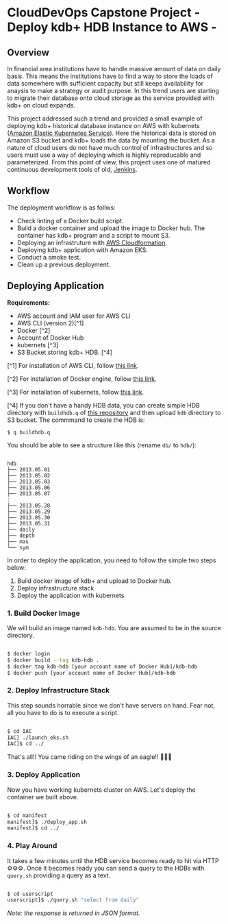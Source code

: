 # CloudDevOps Capstone Project - Deploy kdb+ HDB Instance to AWS -

## Overview

In financial area institutions have to handle massive amount of data on daily basis. This means the institutions have to find a way to store the loads of data somewhere with sufficient capacity but still keeps availability for anaysis to make a strategy or audit purpose. In this trend users are starting to migrate their database onto cloud storage as the service provided with kdb+ on cloud expands.

This project addressed such a trend and provided a small example of deploying kdb+ historical database instance on AWS with kubernets ([Amazon Elastic Kubernetes Service](https://aws.amazon.com/jp/eks/)). Here the historical data is stored on Amazon S3 bucket and kdb+ loads the data by mounting the bucket. As a nature of cloud users do not have much control of infrastructures and so users must use a way of deploying which is highly reproducable and parameterized. From this point of view, this project uses one of matured continuous development tools of old, [Jenkins](https://www.jenkins.io/).

## Workflow

The deployment workflow is as follws:

- Check linting of a Docker build script.
- Build a docker container and upload the image to Docker hub. The container has kdb+ program and a script to mount S3.
- Deploying an infrastruture with [AWS Cloudformation](https://aws.amazon.com/jp/cloudformation/).
- Deploying kdb+ application with Amazon EKS.
- Conduct a smoke test.
- Clean up a previous deployment.

## Deploying Application

**Requirements:**

- AWS account and IAM user for AWS CLI
- AWS CLI (version 2)[^1]
- Docker [^2]
- Account of Docker Hub
- kubernets [^3]
- S3 Bucket storing kdb+ HDB. [^4]

[^1] For installation of AWS CLI, follow [this link](https://docs.aws.amazon.com/cli/latest/userguide/install-cliv2.html).

[^2] For installation of Docker engine, follow [this link](https://docs.docker.com/engine/install/).

[^3] For installation of kubernets, follow [this link](https://v1-18.docs.kubernetes.io/docs/tasks/tools/install-minikube/).

[^4] If you don't have a handy HDB data, you can create simple HDB directory with `buildhdb.q` of [this repository](https://github.com/KxSystems/cookbook/tree/master/start) and then upload `hdb` directory to S3 bucket. The commmand to create the HDB is:

    $ q buildhdb.q

You should be able to see a structure like this (rename `db/` to `hdb/`):

```tree

hdb
├── 2013.05.01
├── 2013.05.02
├── 2013.05.03
├── 2013.05.06
├── 2013.05.07
:
├── 2013.05.28
├── 2013.05.29
├── 2013.05.30
├── 2013.05.31
├── daily
├── depth
├── mas
└── sym

```

In order to deploy the application, you need to follow the simple two steps below:

1. Build docker image of kdb+ and upload to Docker hub.
2. Deploy infrastructure stack
3. Deploy the application with kubernets

### 1. Build Docker Image

We will build an image named `kdb-hdb`. You are assumed to be in the source directory.

```bash

$ docker login
$ docker build --tag kdb-hdb .
$ docker tag kdb-hdb [your account name of Docker Hub]/kdb-hdb
$ docker push [your account name of Docker Hub]/kdb-hdb

```

### 2. Deploy Infrastructure Stack

This step sounds horrable since we don't have servers on hand. Fear not, all you have to do is to execute a script.

```bash

$ cd IAC
IAC] ./launch_eks.sh
IAC]$ cd ../

```

That's all!! You came riding on the wings of an eagle!! 🦅🦅🦅

### 3. Deploy Application

Now you have working kubernets cluster on AWS. Let's deploy the container we built above.

```bash

$ cd manifest
manifest]$ ./deploy_app.sh
manifest]$ cd ../

```

### 4. Play Around

It takes a few minutes until the HDB service becomes ready to hit via HTTP ⚙️⚙️⚙️. Once it becomes ready you can send a query to the HDBs with `query.sh` providing a query as a text.

```bash

$ cd userscript
userscript]$ ./query.sh "select from daily"

```

*Note: the response is returned in JSON format.*

